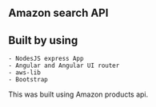 ## Amazon search API

## Built by using
    - NodesJS express App
    - Angular and Angular UI router
    - aws-lib
    - Bootstrap
    
This was built using Amazon products api.
